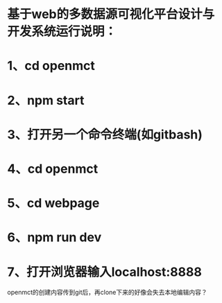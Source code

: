 # 基于web的多数据源可视化平台设计与开发系统运行说明：
# 1、cd openmct
# 2、npm start
# 3、打开另一个命令终端(如gitbash)
# 4、cd openmct
# 5、cd webpage
# 6、npm run dev
# 7、打开浏览器输入localhost:8888
openmct的创建内容传到git后，再clone下来的好像会失去本地编辑内容？
